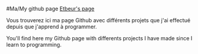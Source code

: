 #Ma/My github page
[Etbeur's page](htpps://etbeur.github.io)


Vous trouverez ici ma page Github avec différents projets que j'ai effectué depuis que j'apprend à programmer.

You'll find here my Github page with differents projects I have made since I learn to programming.

